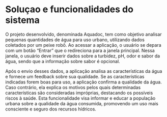 # Soluçao e funcionalidades do sistema
O projeto desenvolvido, denominada Aquadoc, tem como objetivo analisar
pequenas quantidades de água para uso urbano, utilizando dados coletados por
um peixe robô. Ao acessar a aplicação, o usuário se depara com um botão
“Entrar” que o redireciona para a janela principal. Nessa janela, o usuário deve
inserir dados sobre a turbidez, pH, odor e sabor da água, sendo que a informação
sobre sabor é opcional.

Após o envio desses dados, a aplicação analisa as características da água e
fornece um feedback sobre sua qualidade. Se as características indicadas forem
boas para uso, a aplicação confirma a qualidade da água. Caso contrário, ela
explica os motivos pelos quais determinadas características são consideradas
impróprias, destacando os possíveis riscos à saúde. Esta funcionalidade visa
informar e educar a população urbana sobre a qualidade da água consumida,
promovendo um uso mais consciente e seguro dos recursos hídricos.
